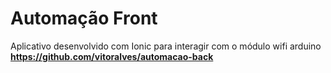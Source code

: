 # Automação Front
Aplicativo desenvolvido com Ionic para interagir com o módulo wifi arduino **https://github.com/vitoralves/automacao-back**
